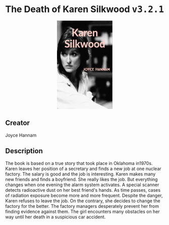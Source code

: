 
# The Death of Karen Silkwood <kbd>v3.2.1</kbd>

<center>
  <img src="./cover-1024.jpg"/>
</center>

## Creator
Joyce Hannam

## Description
The book is based on a true story that took place in Oklahoma in1970s. Karen leaves her position of a secretary and finds a new job at one nuclear factory. The salary is good and the job is interesting. Karen makes many new friends and finds a boyfriend. She really likes the job. But everything changes when one evening the alarm system activates. A special scanner detects radioactive dust on her best friend's hands. As time passes, cases of radiation exposure become more and more frequent. Despite the danger, Karen refuses to leave the job. On the contrary, she decides to change the factory for the better. The factory managers desperately prevent her from finding evidence against them. The girl encounters many obstacles on her way until her death in a suspicious car accident.
